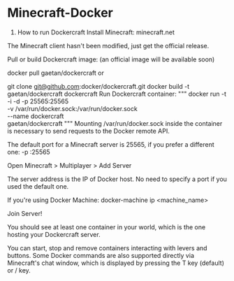 # Minecraft-Docker

1. How to run Dockercraft
              Install Minecraft: minecraft.net

The Minecraft client hasn't been modified, just get the official release.

Pull or build Dockercraft image: (an official image will be available soon)

docker pull gaetan/dockercraft
or

git clone git@github.com:docker/dockercraft.git
docker build -t gaetan/dockercraft dockercraft
Run Dockercraft container:
"""
docker run -t -i -d -p 25565:25565 \
-v /var/run/docker.sock:/var/run/docker.sock \
--name dockercraft \
gaetan/dockercraft
"""
Mounting /var/run/docker.sock inside the container is necessary to send requests to the Docker remote API.

The default port for a Minecraft server is 25565, if you prefer a different one: -p <port>:25565

Open Minecraft > Multiplayer > Add Server

The server address is the IP of Docker host. No need to specify a port if you used the default one.

If you're using Docker Machine: docker-machine ip <machine_name>

Join Server!

You should see at least one container in your world, which is the one hosting your Dockercraft server.

You can start, stop and remove containers interacting with levers and buttons. Some Docker commands are also supported directly via Minecraft's chat window, which is displayed by pressing the T key (default) or / key.
